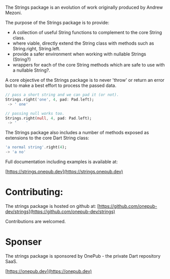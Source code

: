 The Strings package is an evolution of work originally produced by Andrew Mezoni.

The purpose of the Strings package is to provide:
 * A collection of useful String functions to complement to the core String class.
 * where viable, directly extend the String class with methods such as String.right, String.left.
 * provide a safer environment when working with nullable Strings (String?)
 * wrappers for each of the core String methods which are safe to use with a nullable String?.

A core objective of the Strings package is to never 'throw' or return an error but to make a best effort to process the passed data.

```dart
// pass a short string and we can pad it (or not).
Strings.right('one', 4, pad: Pad.left);
 -> ' one'

// passing null works too.
Strings.right(null, 4, pad: Pad.left);
 -> '    '
```

The Strings package also includes a number of methods exposed as extensions to the
core Dart String class:
```dart
'a normal string'.right(4);
-> 'a no'
```


Full documentation including examples is available at:

[https://strings.onepub.dev](https://strings.onepub.dev)

# Contributing:
The strings package is hosted on github at:
[https://github.com/onepub-dev/strings](https://github.com/onepub-dev/strings)

Contributions are welcomed.

# Sponser
The strings package is sponsored by OnePub - the private Dart repository SaaS.

[https://onepub.dev](https://onepub.dev)






